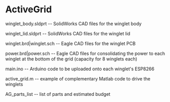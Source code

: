 # ActiveGrid
winglet_body.sldprt -- SolidWorks CAD files for the winglet body

winglet_lid.sldprt -- SolidWorks CAD files for the winglet lid 

winglet.brd|winglet.sch -- Eagle CAD files for the winglet PCB 

power.brd|power.sch -- Eagle CAD files for consolidating the power to each winglet at the bottom of the grid (capacity for 8 winglets each)

main.ino -- Arduino code to be uploaded onto each winglet's ESP8266

active_grid.m -- example of complementary Matlab code to drive the winglets

AG_parts_list -- list of parts and estimated budget 
